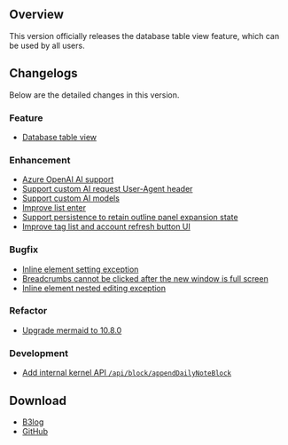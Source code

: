 ## Overview

This version officially releases the database table view feature, which can be used by all users.

## Changelogs

Below are the detailed changes in this version.

### Feature

* [Database table view](https://github.com/siyuan-note/siyuan/issues/2829)

### Enhancement

* [Azure OpenAI AI support](https://github.com/siyuan-note/siyuan/issues/8095)
* [Support custom AI request User-Agent header](https://github.com/siyuan-note/siyuan/issues/10351)
* [Support custom AI models](https://github.com/siyuan-note/siyuan/issues/10355)
* [Improve list enter](https://github.com/siyuan-note/siyuan/issues/10359)
* [Support persistence to retain outline panel expansion state](https://github.com/siyuan-note/siyuan/issues/10365)
* [Improve tag list and account refresh button UI](https://github.com/siyuan-note/siyuan/issues/10371)

### Bugfix

* [Inline element setting exception](https://github.com/siyuan-note/siyuan/issues/10357)
* [Breadcrumbs cannot be clicked after the new window is full screen](https://github.com/siyuan-note/siyuan/issues/10369)
* [Inline element nested editing exception](https://github.com/siyuan-note/siyuan/issues/10380)

### Refactor

* [Upgrade mermaid to 10.8.0](https://github.com/siyuan-note/siyuan/pull/10373)

### Development

* [Add internal kernel API `/api/block/appendDailyNoteBlock`](https://github.com/siyuan-note/siyuan/issues/10368)

## Download

* [B3log](https://b3log.org/siyuan/en/download.html)
* [GitHub](https://github.com/siyuan-note/siyuan/releases)
